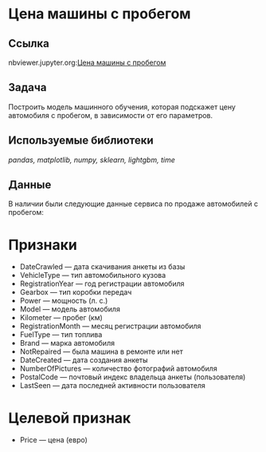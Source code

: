 # Цена машины с пробегом

## Ссылка
nbviewer.jupyter.org:[Цена машины с пробегом](https://nbviewer.jupyter.org/github/svvema/Yandex_praktikum-proj/blob/main/ML_projects/ML_regression_servis_bu_mashin/ML_regression_servis_bu_mashin.ipynb)

## Задача

Построить модель машинного обучения, которая подскажет цену автомобиля с пробегом, в зависимости от его параметров.

## Используемые библиотеки
*pandas, matplotlib, numpy, sklearn, lightgbm, time*

## Данные

В наличии были следующие данные сервиса по продаже автомобилей с пробегом:
# Признаки
- DateCrawled — дата скачивания анкеты из базы
- VehicleType — тип автомобильного кузова
- RegistrationYear — год регистрации автомобиля
- Gearbox — тип коробки передач
- Power — мощность (л. с.)
- Model — модель автомобиля
- Kilometer — пробег (км)
- RegistrationMonth — месяц регистрации автомобиля
- FuelType — тип топлива
- Brand — марка автомобиля
- NotRepaired — была машина в ремонте или нет
- DateCreated — дата создания анкеты
- NumberOfPictures — количество фотографий автомобиля
- PostalCode — почтовый индекс владельца анкеты (пользователя)
- LastSeen — дата последней активности пользователя

# Целевой признак
- Price — цена (евро)
